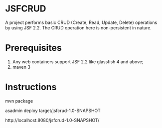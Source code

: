 JSFCRUD
=======

A project performs basic CRUD (Create, Read, Update, Delete) operations by using JSF 2.2. 
The CRUD operation here is non-persistent in nature.

Prerequisites
=============

1) Any web containers support JSF 2.2 like glassfish 4 and above;
2) maven 3

Instructions
============

mvn package

asadmin deploy target/jsfcrud-1.0-SNAPSHOT

http://localhost:8080/jsfcrud-1.0-SNAPSHOT/


